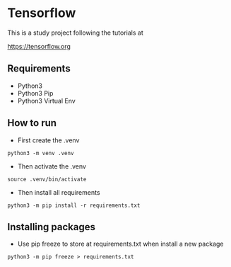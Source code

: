 # Tensorflow

This is a study project following the tutorials at 

https://tensorflow.org

## Requirements

- Python3
- Python3 Pip
- Python3 Virtual Env

## How to run

- First create the .venv

``python3 -m venv .venv``

- Then activate the .venv

``source .venv/bin/activate``

- Then install all requirements

``python3 -m pip install -r requirements.txt``

## Installing packages

- Use pip freeze to store at requirements.txt when install a new package

``python3 -m pip freeze > requirements.txt``
